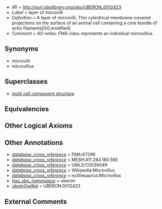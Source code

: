  * *IRI* = http://purl.obolibrary.org/obo/UBERON_0012423
 * *Label* = layer of microvilli
 * *Definition* = A layer of microvilli, Thin cylindrical membrane-covered projections on the surface of an animal cell containing a core bundle of actin filaments[GO,modified]
 * *Comment* = AO notes: FMA class represents an individual microvillus.

## Synonyms

 * microvilli
 * microvillus

## Superclasses

 * [multi cell component structure](../../UBERON/62/UBERON_0005162.md)

## Equivalencies


## Other Logical Axioms


## Other Annotations

 * *[database_cross_reference](../../ef/oboInOwl#hasDbXref.md)* = FMA:67296
 * *[database_cross_reference](../../ef/oboInOwl#hasDbXref.md)* = MESH:A11.284.180.565
 * *[database_cross_reference](../../ef/oboInOwl#hasDbXref.md)* = UMLS:C0026049
 * *[database_cross_reference](../../ef/oboInOwl#hasDbXref.md)* = Wikipedia:Microvillus
 * *[database_cross_reference](../../ef/oboInOwl#hasDbXref.md)* = ncithesaurus:Microvillus
 * *[has_obo_namespace](../../ce/oboInOwl#hasOBONamespace.md)* = uberon
 * *[oboInOwl#id](../../id/oboInOwl#id.md)* = UBERON:0012423

## External Comments


